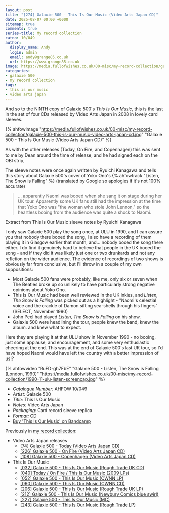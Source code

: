 ```yaml
---
layout: post
title: "[274] Galaxie 500 - This Is Our Music (Video Arts Japan CD)"
date: 2025-08-07 00:00 +0000
sitemap: true
comments: true
series-title: My record collection
catno: 10/049
author:
  display_name: Andy
  login: admin
  email: andy@grange85.co.uk
  url: https://www.grange85.co.uk
image: https://media.fullofwishes.co.uk/00-misc/my-record-collection/galaxie-500-this-is-our-music-video-arts-japan-cd.jpg
categories:
- galaxie 500
- my record collection
tags:
- this is our music
- video arts japan
---
```

And so to the NINTH copy of Galaxie 500's _This Is Our Music_, this is the last in the set of four CDs released by Video Arts Japan in 2008 in lovely card sleeves.

{% ahfowimage "https://media.fullofwishes.co.uk/00-misc/my-record-collection/galaxie-500-this-is-our-music-video-arts-japan-cd.jpg" "Galaxie 500 - This Is Our Music (Video Arts Japan CD)" %}

As with the other releases (Today, On Fire, and Copenhagen) this was sent to me by Dean around the time of release, and he had signed each on the OBI strip,

The sleeve notes were once again written by Ryuichi Kanagawa and tells this story about Galaxie 500's cover of Yoko Ono's {% ahfowtrack "Listen, The Snow is Falling" %} (translated by Google so apologies if it's not 100% accurate)

<blockquote>
... apparently Naomi was booed when she sang it on stage during her UK tour. Apparently some UK fans still had the impression at the time that Yoko Ono was "the woman who stole John Lennon," so the heartless booing from the audience was quite a shock to Naomi.
</blockquote>
<p class="caption">Extract from This Is Our Music sleeve notes by Ryuichi Kanagawa</p>

I only saw Galaxie 500 play the song once, at ULU in 1990, and I can assure you that nobody there booed the song, I also have a recording of them playing it in Glasgow earlier that month, and... nobody booed the song there either. I do find it genuinely hard to believe that people in the UK booed the song - and if they did it was likely just one or two drunkards and not any reflction on the wider audience. The evidence of recordings of two shows is obviously far from conclusive, but I'll throw in a couple of my own suppositions:

 - Most Galaxie 500 fans were probably, like me, only six or seven when The Beatles broke up so unlikely to have particularly strong negative opinions about Yoko Ono.
 - This Is Our Music had been well reviewed in the UK inkies, and _Listen, The Snow is Falling_ was picked out as a highlight - "Naomi's celestial voice and the crackle of Damon sifting sea-shells through his fingers" (SELECT, November 1990)
 - John Peel had played _Listen, The Snow is Falling_ on his show.
 - Galaxie 500 were headlining the tour, people knew the band, knew the album. and knew what to expect.

Here they are playing it at that ULU show in November 1990 - no booing, just some applause, and encouragement, and some very enthusiastic cheering at the end. This was at the end of Galaxie 500's last UK tour, so I'd have hoped Naomi would have left the country with a better impression of us!?

{% ahfowvideo "RuFD-gh7FbE" "Galaxie 500 - Listen, The Snow is Falling (London, 1990)" "https://media.fullofwishes.co.uk/00-misc/my-record-collection/1990-11-ulu-listen-screencap.jpg" %}

 - *Catalogue Number:* AHFOW 10/049
 - *Artist:* Galaxie 500
 - *Title:* This Is Our Music
 - *Notes:* Video Arts Japan
 - *Packaging:* Card record sleeve replica
 - *Format:* CD
 - [Buy 'This Is Our Music' on Bandcamp](https://galaxie500.bandcamp.com/album/this-is-our-music)

Previously in [my record collection](/category/my-record-collection):
 - Video Arts Japan releases
    - [[74] Galaxie 500 - Today (Video Arts Japan CD)](/2023/09/21/my-record-collection-071-galaxie-500-today-video-arts-japan-cd/)
    - [[226] Galaxie 500 - On Fire (Video Arts Japan CD)](/2025/02/24/my-record-collection-galaxie-500-on-fire-video-arts-japan-cd/)
    - [[108] Galaxie 500 - Copenhagen (Video Arts Japan CD)](/2024/01/22/my-record-collection-103-galaxie-500-copenhagen/)
 - This Is Our Music
    - [\[032\] Galaxie 500 - This Is Our Music (Rough Trade UK CD)](/2023/05/08/my-record-collection-032-galaxie-500-this-is-our-music/)
    - [\[040\] Today / On Fire / This Is Our Music (2009 LPs)](/2023/06/05/my-record-collection-040-today-on-fire-this-is-our-music/)
    - [\[052\] Galaxie 500 - This Is Our Music (CWNN LP)](/2023/07/17/my-record-collection-052-galaxie-500-this-is-our-music/)
    - [\[060\] Galaxie 500 - This Is Our Music (CWNN CD)](/2023/08/10/my-record-collection-059-galaxie-500-this-is-our-music/)
    - [\[206\] Galaxie 500 - This Is Our Music (Rough Trade UK LP)](/2024/12/12/my-record-collection-196-galaxie-500-this-is-our-music-rough-trade-lp/)
    - [\[212\] Galaxie 500 - This Is Our Music (Newbury Comics blue swirl)](/2025/01/06/my-record-collection-galaxie-500-this-is-our-music-newbury-comics-blue-swirl/)
    - [\[227\] Galaxie 500 - This Is Our Music (MC)](/2025/02/27/my-record-collection-galaxie-500-this-is-our-music-mc/)
    - [\[243\] Galaxie 500 - This Is Our Music (Rough Trade LP)](/2025/04/21/my-record-collection-galaxie-500-this-is-our-music-rough-trade-lp/)
